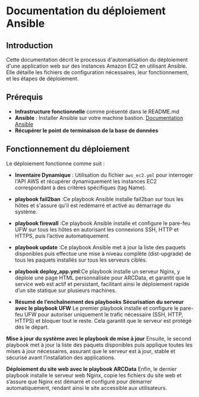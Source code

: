 # Documentation du déploiement Ansible

## Introduction

Cette documentation décrit le processus d'automatisation du déploiement d'une application web sur des instances Amazon EC2 en utilisant Ansible. Elle détaille les fichiers de configuration nécessaires, leur fonctionnement, et les étapes de déploiement.

## Prérequis

- **Infrastructure fonctionnelle** comme présenté dans le README.md
- **Ansible** : Installer Ansible sur votre machine bastion. [Documentation Ansible](https://docs.ansible.com/ansible/latest/installation_guide/index.html)
- **Récupérer le point de terminaison de la base de données**

## Fonctionnement du déploiement

Le déploiement fonctionne comme suit :

- **Inventaire Dynamique** : Utilisation du fichier `aws_ec2.yml` pour interroger l'API AWS et récupérer dynamiquement les instances EC2 correspondant à des critères spécifiques (tag Name).
- **playbook fail2ban**  :Ce playbook Ansible installe fail2ban sur tous les hôtes et s'assure qu'il est redémarré et activé au démarrage du système.
- **playbook firewall** :Ce playbook Ansible installe et configure le pare-feu UFW sur tous les hôtes en autorisant les connexions SSH, HTTP et HTTPS, puis l’active automatiquement.
- **playbook update** :Ce playbook Ansible met à jour la liste des paquets disponibles puis effectue une mise à niveau complète (dist-upgrade) de tous les paquets installés sur tous les serveurs ciblés.
- **playbook deploy_app.yml**:Ce playbook installe un serveur Nginx, y déploie une page HTML personnalisée pour ARCData, et garantit que le service web est actif et persistant, facilitant ainsi le déploiement rapide d’un site statique sur plusieurs machines.

- **Résumé de l’enchaînement des playbooks**
**Sécurisation du serveur avec le playbook UFW**
Le premier playbook installe et configure le pare-feu UFW pour autoriser uniquement le trafic nécessaire (SSH, HTTP, HTTPS) et bloquer tout le reste. Cela garantit que le serveur est protégé dès le départ.

**Mise à jour du système avec le playbook de mise à jour**
Ensuite, le second playbook met à jour la liste des paquets disponibles puis applique toutes les mises à jour nécessaires, assurant que le serveur est à jour, stable et sécurisé avant l’installation des applications.

**Déploiement du site web avec le playbook ARCData**
Enfin, le dernier playbook installe le serveur web Nginx, copie les fichiers du site web et s’assure que Nginx est démarré et configuré pour démarrer automatiquement, rendant ainsi le site accessible aux utilisateurs. 








